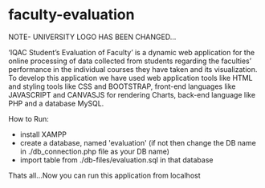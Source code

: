 # faculty-evaluation
NOTE- UNIVERSITY LOGO HAS BEEN CHANGED...

‘IQAC Student’s Evaluation of Faculty’ is a dynamic web application for the online processing of data collected from students regarding the faculties’ performance in the individual courses they have taken and its visualization. To develop this application we have used web application tools like HTML and styling tools like CSS and BOOTSTRAP, front-end languages like JAVASCRIPT and CANVASJS for rendering Charts, back-end language like PHP and a database MySQL.

How to Run:
* install XAMPP
* create a database, named 'evaluation' (if not then change the DB name in ./db_connection.php file as your DB name)
* import table from ./db-files/evaluation.sql in that database

Thats all...Now you can run this application from localhost
